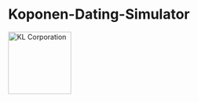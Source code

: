 # Koponen-Dating-Simulator

[<img align="left" alt="KL Corporation" width="128px" src="https://imgur.com/QNZjW7v.png" />][website]

[//]: # (Temporary)
[website]: http://NALStudio.tk